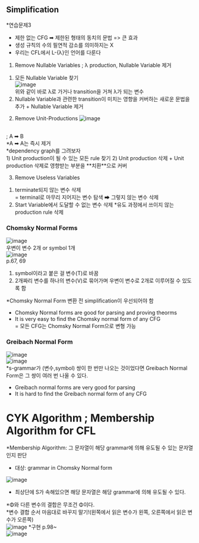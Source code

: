 ## Simplification
*연습문제3<br/>
- 제한 없는 CFG ➡ 제한된 형태의 동치의 문법 => 큰 효과
- 생성 규칙의 수의 필연적 감소를 의미하지는 X
- 우리는 CFL에서 L-{λ}인 언어를 다룬다

1. Remove Nullable Variables
; λ production, Nullable Variable 제거<br/>
  
1) 모든 Nullable Variable 찾기<br/>
![image](https://user-images.githubusercontent.com/56028436/121545350-6a4e4280-ca45-11eb-86b1-fc269412654f.png)
<br/>위와 같이 바로 λ로 가거나 transition을 거쳐 λ가 되는 변수
2) Nullable Variable과 관련한 transition이 미치는 영향을 커버하는 새로운 문법을 추가 + Nullable Variable 제거

2. Remove Unit-Productions
![image](https://user-images.githubusercontent.com/56028436/121546897-a209ba00-ca46-11eb-9b8c-574176bd67dc.png)
<br/>
; A ➡ B<br/>
*A ➡ A는 즉시 제거<br/>
*dependency graph를 그려보자<br/>
1) Unit production이 될 수 있는 모든 rule 찾기
2) Unit production 삭제 + Unit production 삭제로 영향받는 부분을 **치환**으로  커버<br/>

3. Remove Useless Variables
1) terminate되지 않는 변수 삭제<br/>
  = terminal로 마무리 지어지는 변수 탐색 ➡ 그렇지 않는 변수 삭제<br/>
2) Start Variable에서 도달할 수 없는 변수 삭제
*유도 과정에서 쓰이지 않는 production rule 삭제

### Chomsky Normal Forms
![image](https://user-images.githubusercontent.com/56028436/121547892-84892000-ca47-11eb-981e-66d7d7a1f6bb.png)<br/>우변이 변수 2개 or symbol 1개<br/>
![image](https://user-images.githubusercontent.com/56028436/121548410-f2cde280-ca47-11eb-8b5d-9a44e915ddde.png)
<br/>
p.67, 69<br/>
1. symbol이라고 붙은 걸 변수(T)로 바꿈
2. 2개짜리 변수를 하나의 변수(V)로 묶어가며 우변이 변수로 2개로 이루어질 수 있도록 함

*Chomsky Normal Form 변환 전 simplification이 우선되어야 함<br/>

- Chomsky Normal forms are good for parsing and proving theorms
- It is very easy to find the Chomsky normal form of any CFG<br/> = 모든 CFG는 Chomsky Normal Form으로 변형 가능

### Greibach Normal Form
![image](https://user-images.githubusercontent.com/56028436/121549067-7ee00a00-ca48-11eb-9c51-cfe9f80cd459.png)
<br/>
![image](https://user-images.githubusercontent.com/56028436/121549214-9f0fc900-ca48-11eb-8c59-0d288ae19407.png)
<br/>
*s-grammar가 (변수,symbol) 쌍이 한 번만 나오는 것이었다면 Greibach Normal Form은 그 쌍이 여러 번 나올 수 있다.<br/>

- Greibach normal forms are very good for parsing
- It is hard to find the Greibach normal form of any CFG

# CYK Algorithm ; Membership Algorithm for CFL
*Membership Algorithm: 그 문자열이 해당 grammar에 의해 유도될 수 있는 문자열인지 판단
- 대상: grammar in Chomsky Normal form

![image](https://user-images.githubusercontent.com/56028436/121551236-6e309380-ca4a-11eb-9ca4-e36e9aac8625.png)<br/>
- 최상단에 S가 속해있으면 해당 문자열은 해당 grammar에 의해 유도될 수 있다.

*Φ와 다른 변수의 결합은 무조건 Φ이다.<br/>
*변수 결합 순서 마음대로 바꾸지 말기!(왼쪽에서 읽은 변수가 왼쪽, 오른쪽에서 읽은 변수가 오른쪽)<br/>
![image](https://user-images.githubusercontent.com/56028436/121551964-0890d700-ca4b-11eb-83eb-339935fb0c08.png)
*구현 p.98~<br/>
![image](https://user-images.githubusercontent.com/56028436/121552220-3fff8380-ca4b-11eb-8961-a5e4c26a13d7.png)
